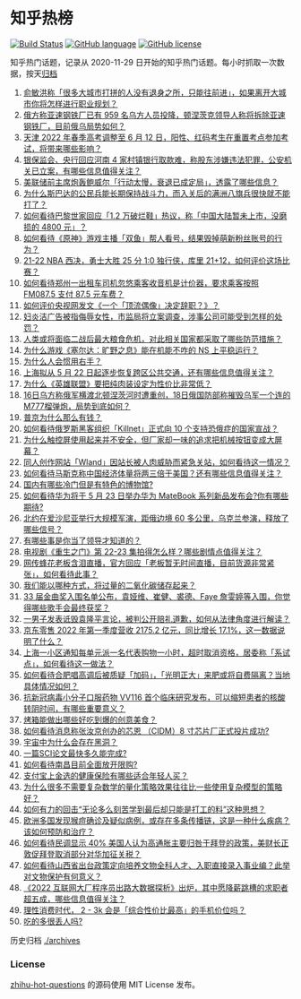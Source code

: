 # 知乎热榜
[![Build Status](https://github.com/ToWeLong/zhihu-hot-questions/workflows/CI/badge.svg)](https://github.com/ToWeLong/zhihu-hot-questions/actions)
[![GitHub language](https://img.shields.io/badge/language-golang-orange.svg)](https://golang.org/)
[![GitHub license](https://img.shields.io/github/license/ToWeLong/zhihu-hot-questions)](https://github.com/ToWeLong/zhihu-hot-questions/blob/main/LICENSE)

知乎热门话题，记录从 2020-11-29 日开始的知乎热门话题。每小时抓取一次数据，按天[归档](./archives)

<!-- BEGIN -->

1. [俞敏洪称「很多大城市打拼的人没有退身之所，只能往前进」，如果离开大城市你将怎样进行职业规划？](https://www.zhihu.com/question/533448559)
1. [俄方称亚速钢铁厂已有 959 名乌方人员投降，顿涅茨克领导人称将拆除亚速钢铁厂，目前俄乌局势如何？](https://www.zhihu.com/question/533450441)
1. [天津 2022 年春季高考调整至 6 月 12 日，阳性、红码考生在重置考点参加考试，将带来哪些影响？](https://www.zhihu.com/question/533471651)
1. [银保监会、央行回应河南 4 家村镇银行取款难，称股东涉嫌违法犯罪，公安机关已立案，有哪些信息值得关注？](https://www.zhihu.com/question/533431995)
1. [美联储前主席炮轰鲍威尔「行动太慢，衰退已成定局」，透露了哪些信息？](https://www.zhihu.com/question/533254394)
1. [为什么斯巴达的公民兵能长期保持战斗力，而入关后的满洲八旗兵很快就不能打了？](https://www.zhihu.com/question/531180190)
1. [如何看待巴黎世家回应「1.2 万破烂鞋」热议，称「中国大陆暂未上市，没磨损的 4800 元」？](https://www.zhihu.com/question/533359442)
1. [如何看待《原神》游戏主播「双鱼」帮人看号，结果毁掉萌新粉丝账号的行为？](https://www.zhihu.com/question/532691775)
1. [21-22 NBA 西决，勇士大胜 25 分 1:0 独行侠，库里 21+12，如何评价这场比赛？](https://www.zhihu.com/question/533509705)
1. [如何看待郑州一出租车司机忽悠乘客收音机是计价器，要求乘客按照 FM087.5 支付 87.5 元车费？](https://www.zhihu.com/question/533425259)
1. [如何评价央视网发文《一个「顶流偶像」决定辞职？》？](https://www.zhihu.com/question/533205982)
1. [妇炎洁广告被指侮辱女性，市监局将立案调查，涉事公司可能受到怎样的处罚？](https://www.zhihu.com/question/533412224)
1. [人类或将面临二战后最大粮食危机，对此相关国家都采取了哪些防范措施？](https://www.zhihu.com/question/533395200)
1. [为什么游戏《塞尔达：旷野之息》能在机能不咋的 NS 上平稳运行？](https://www.zhihu.com/question/532613583)
1. [为什么人会惯用右手？](https://www.zhihu.com/question/362401431)
1. [上海拟从 5 月 22 日起逐步恢复跨区公共交通，还有哪些信息值得关注？](https://www.zhihu.com/question/533532771)
1. [为什么《英雄联盟》要把纯肉装设定为性价比非常低？](https://www.zhihu.com/question/533106223)
1. [16日乌方称俄军横渡北顿涅茨河时遭重创，18日俄国防部称摧毁乌军一个连的M777榴弹炮，局势到底如何？](https://www.zhihu.com/question/533284426)
1. [普京为什么那么有钱？](https://www.zhihu.com/question/39979624)
1. [如何看待俄罗斯黑客组织「Killnet」正式向 10 个支持恐俄症的国家宣战？](https://www.zhihu.com/question/533191244)
1. [为什么触控屏使用起来并不安全，但厂家却一味的追求把机械按钮变成大屏幕？](https://www.zhihu.com/question/531452322)
1. [同人创作网站「Wland」因站长被人肉威胁而紧急关站，如何看待这一情况？](https://www.zhihu.com/question/533371640)
1. [如何看待马斯克称中国经济体量将两三倍于美国？还有哪些信息值得关注？](https://www.zhihu.com/question/533476734)
1. [国内有哪些冷门但是有特色的博物馆?](https://www.zhihu.com/question/487748738)
1. [如何看待华为将于 5 月 23 日举办华为 MateBook 系列新品发布会?你有哪些期待?](https://www.zhihu.com/question/533443321)
1. [北约在爱沙尼亚举行大规模军演，距俄边境 60 多公里，乌克兰参演，释放了哪些信号？](https://www.zhihu.com/question/533215097)
1. [有哪些事是你当了领导才知道的？](https://www.zhihu.com/question/316527776)
1. [电视剧《重生之门》第 22-23 集拍得怎么样？哪些剧情点值得关注？](https://www.zhihu.com/question/533444572)
1. [网传蜂花老板含泪直播，官方回应「老板暂无时间直播，目前货源非常紧张」，如何看待此事？](https://www.zhihu.com/question/533509161)
1. [我们能以哪种方式，将过量的二氧化碳储存起来？](https://www.zhihu.com/question/532951840)
1. [33 届金曲奖入围名单公布，袁娅维、崔健、裘德、Faye 詹雯婷等入围，你觉得哪些歌手会最终获奖？](https://www.zhihu.com/question/533400002)
1. [一男子发表诋毁袁隆平言论，被判公开赔礼道歉，如何从法律角度进行解读？](https://www.zhihu.com/question/533531290)
1. [京东零售 2022 年第一季度营收 2175.2 亿元，同比增长 17.1%，这一数据说明了什么？](https://www.zhihu.com/question/533290004)
1. [上海一小区通知每单元派一名代表购物一小时，超时取消资格，居委称「系试点」，如何看待这一做法？](https://www.zhihu.com/question/533419764)
1. [如何看待合肥唱高调后被质疑「加码」，「光明正大」来肥或将自费隔离？当地具体情况如何？](https://www.zhihu.com/question/533377939)
1. [抗新冠病毒小分子口服药物 VV116 首个临床研究发布，可以缩短患者的核酸转阴时间，有哪些重要意义？](https://www.zhihu.com/question/533355134)
1. [烤箱能做出哪些好吃到爆的创意美食？](https://www.zhihu.com/question/519721568)
1. [如何看待消息称张汝京创办的芯恩 （CIDM）8 寸芯片厂正式投片成功?](https://www.zhihu.com/question/476912100)
1. [宇宙中为什么会存在黑洞？](https://www.zhihu.com/question/532631817)
1. [一篇SCI论文最快多久能完成?](https://www.zhihu.com/question/394324024)
1. [如何看待南昌目前全面放开限购?](https://www.zhihu.com/question/533426449)
1. [支付宝上金选的健康保险有哪些适合年轻人买？](https://www.zhihu.com/question/533232136)
1. [为什么很多不需要复杂数学的量化策略效果往往比一些使用复杂模型的策略好？](https://www.zhihu.com/question/506725010)
1. [如何有力的回击“无论多么刻苦学到最后却只能是打工的料”这种思想？](https://www.zhihu.com/question/533170005)
1. [欧洲多国发现猴痘确诊及疑似病例，或存在多条传播链，这是一种什么疾病？该如何预防和治疗？](https://www.zhihu.com/question/533513775)
1. [如何看待民调显示 40% 美国人认为高通胀主要归咎于拜登的政策，美财长正敦促拜登取消部分对华加征关税？](https://www.zhihu.com/question/533511561)
1. [如何看待山西省出台政策定向培养文物全科人才、入职直接录入事业编？此举对文物保护有何意义？](https://www.zhihu.com/question/533370737)
1. [《2022 互联网大厂程序员出路大数据探析》出炉，其中愿降薪跳槽的求职者超五成，哪些信息值得关注？](https://www.zhihu.com/question/533427944)
1. [理性消费时代， 2 - 3k 会是「综合性价比最高」的手机价位吗？](https://www.zhihu.com/question/533526375)
1. [吃的多很丢人吗?](https://www.zhihu.com/question/532513417)

<!-- END -->

历史归档 [./archives](./archives)


### License
[zhihu-hot-questions](https://github.com/towelong/zhihu-hot-questions) 的源码使用 MIT License 发布。